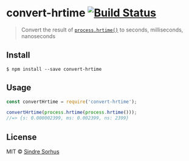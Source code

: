 # convert-hrtime [![Build Status](https://travis-ci.org/sindresorhus/convert-hrtime.svg?branch=master)](https://travis-ci.org/sindresorhus/convert-hrtime)

> Convert the result of [`process.hrtime()`](https://nodejs.org/api/process.html#process_process_hrtime) to seconds, milliseconds, nanoseconds


## Install

```
$ npm install --save convert-hrtime
```


## Usage

```js
const convertHrtime = require('convert-hrtime');

convertHrtime(process.hrtime(process.hrtime()));
//=> {s: 0.000002399, ms: 0.002399, ns: 2399}
```


## License

MIT © [Sindre Sorhus](http://sindresorhus.com)
